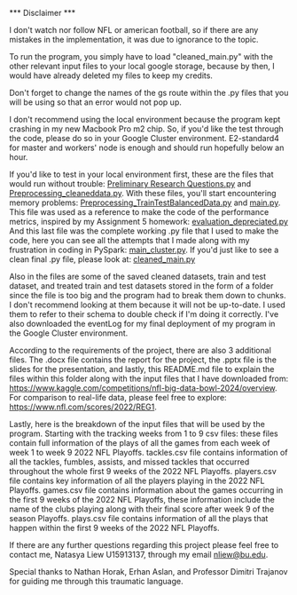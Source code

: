 *** Disclaimer ***

I don't watch nor follow NFL or american football, so if there are any mistakes in the implementation, it was due to ignorance to the topic.

To run the program, you simply have to load "cleaned_main.py" with the other relevant input files to your local google storage, because by then, I would have already deleted my files to keep my credits.

Don't forget to change the names of the gs route within the .py files that you will be using so that an error would not pop up.

I don't recommend using the local environment because the program kept crashing in my new Macbook Pro m2 chip. So, if you'd like the test through the code, please do so in your Google Cluster environment. E2-standard4 for master and workers' node is enough and should run hopefully below an hour.

If you'd like to test in your local environment first, these are the files that would run without trouble: [Preliminary Research Questions.py](Preliminary%20Research%20Questions.py) and [Preprocessing_cleaneddata.py](Preprocessing_cleaneddata.py).
With these files, you'll start encountering memory problems: [Preprocessing_TrainTestBalancedData.py](Preprocessing_TrainTestBalancedData.py) and [main.py](main.py).
This file was used as a reference to make the code of the performance metrics, inspired by my Assignment 5 homework: [evaluation_depreciated.py](evaluation_depreciated.py)
And this last file was the complete working .py file that I used to make the code, here you can see all the attempts that I made along with my frustration in coding in PySpark: [main_cluster.py](main_cluster.py).
If you'd just like to see a clean final .py file, please look at: [cleaned_main.py](cleaned_main.py)

Also in the files are some of the saved cleaned datasets, train and test dataset, and treated train and test datasets stored in the form of a folder since the file is too big and the program had to break them down to chunks. I don't recommend looking at them because it will not be up-to-date. I used them to refer to their schema to double check if I'm doing it correctly.
I've also downloaded the eventLog for my final deployment of my program in the Google Cluster environment.

According to the requirements of the project, there are also 3 additional files. The .docx file contains the report for the project, the .pptx file is the slides for the presentation, and lastly, this README.md file to explain the files within this folder along with the input files that I have downloaded from: https://www.kaggle.com/competitions/nfl-big-data-bowl-2024/overview. 
For comparison to real-life data, please feel free to explore: https://www.nfl.com/scores/2022/REG1.

Lastly, here is the breakdown of the input files that will be used by the program.
Starting with the tracking weeks from 1 to 9 csv files: these files contain full information of the plays of all the games from each week of week 1 to week 9 2022 NFL Playoffs.
tackles.csv file contains information of all the tackles, fumbles, assists, and missed tackles that occurred throughout the whole first 9 weeks of the 2022 NFL Playoffs.
players.csv file contains key information of all the players playing in the 2022 NFL Playoffs.
games.csv file contains information about the games occurring in the first 9 weeks of the 2022 NFL Playoffs, these information include the name of the clubs playing along with their final score after week 9 of the season Playoffs.
plays.csv file contains information of all the plays that happen within the first 9 weeks of the 2022 NFL Playoffs.

If there are any further questions regarding this project please feel free to contact me, Natasya Liew U15913137, through my email nliew@bu.edu.

Special thanks to Nathan Horak, Erhan Aslan, and Professor Dimitri Trajanov for guiding me through this traumatic language.